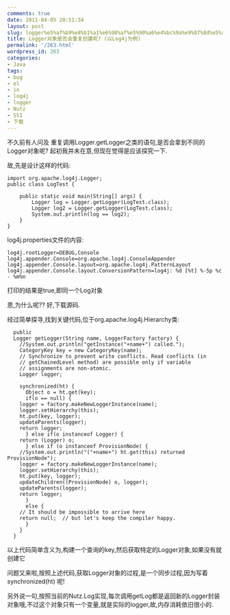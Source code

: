 ```yaml
---
comments: true
date: 2011-04-05 20:51:34
layout: post
slug: logger%e5%af%b9%e8%b1%a1%e6%98%af%e5%90%a6%e4%bc%9a%e9%87%8d%e5%a4%8d%e5%88%9b%e5%bb%ba%e5%91%a2-%e4%bb%a5log4j%e4%b8%ba%e4%be%8b
title: Logger对象是否会重复创建呢? (以Log4j为例)
permalink: '/263.html'
wordpress_id: 263
categories:
- Java
tags:
- bug
- el
- io
- log4j
- logger
- Nutz
- SSI
- 下载
---
```


不久前有人问及 重复调用Logger.getLogger之类的语句,是否会拿到不同的Logger对象呢?
起初我并未在意,但现在觉得是应该探究一下.

故,先是设计这样的代码:

    import org.apache.log4j.Logger;
    public class LogTest {
    
    	public static void main(String[] args) {
    		Logger log = Logger.getLogger(LogTest.class);
    		Logger log2 = Logger.getLogger(LogTest.class);
    		System.out.println(log == log2);
    	}
    }
    
log4j.properties文件的内容:

    log4j.rootLogger=DEBUG,Console
    log4j.appender.Console=org.apache.log4j.ConsoleAppender
    log4j.appender.Console.layout=org.apache.log4j.PatternLayout
    log4j.appender.Console.layout.ConversionPattern=log4j: %d [%t] %-5p %c - %m%n
    
打印的结果是true,即同一个Log对象

恩,为什么呢?? 好,下载源码.

经过简单探寻,找到关键代码,位于org.apache.log4j.Hierarchy类:

      public
      Logger getLogger(String name, LoggerFactory factory) {
        //System.out.println("getInstance("+name+") called.");
        CategoryKey key = new CategoryKey(name);
        // Synchronize to prevent write conflicts. Read conflicts (in
        // getChainedLevel method) are possible only if variable
        // assignments are non-atomic.
        Logger logger;
    
        synchronized(ht) {
          Object o = ht.get(key);
          if(o == null) {
    	logger = factory.makeNewLoggerInstance(name);
    	logger.setHierarchy(this);
    	ht.put(key, logger);
    	updateParents(logger);
    	return logger;
          } else if(o instanceof Logger) {
    	return (Logger) o;
          } else if (o instanceof ProvisionNode) {
    	//System.out.println("("+name+") ht.get(this) returned ProvisionNode");
    	logger = factory.makeNewLoggerInstance(name);
    	logger.setHierarchy(this);
    	ht.put(key, logger);
    	updateChildren((ProvisionNode) o, logger);
    	updateParents(logger);
    	return logger;
          }
          else {
    	// It should be impossible to arrive here
    	return null;  // but let's keep the compiler happy.
          }
        }
      }
    
以上代码简单含义为,构建一个查询的key,然后获取特定的Logger对象,如果没有就创建它

问题又来啦,按照上述代码,获取Logger对象的过程,是一个同步过程,因为写着synchronized(ht) 呢!

另外说一句,按照当前的Nutz.Log实现,每次调用getLog都是返回新的Logger封装对象哦,不过这个对象只有一个变量,就是实际的logger,故,内存消耗依旧很小的.
